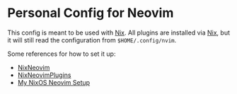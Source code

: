 # Personal Config for Neovim

This config is meant to be used with [Nix](https://nixos.org/).
All plugins are installed via [Nix](https://nixos.org/), but it will still read the configuration from `$HOME/.config/nvim`.


Some references for how to set it up:
- [NixNeovim](https://github.com/NixNeovim/NixNeovim)
- [NixNeovimPlugins](https://github.com/NixNeovim/NixNeovimPlugins)
- [My NixOS Neovim Setup](https://github.com/lwndhrst/nixos/blob/main/modules/neovim/default.nix)
